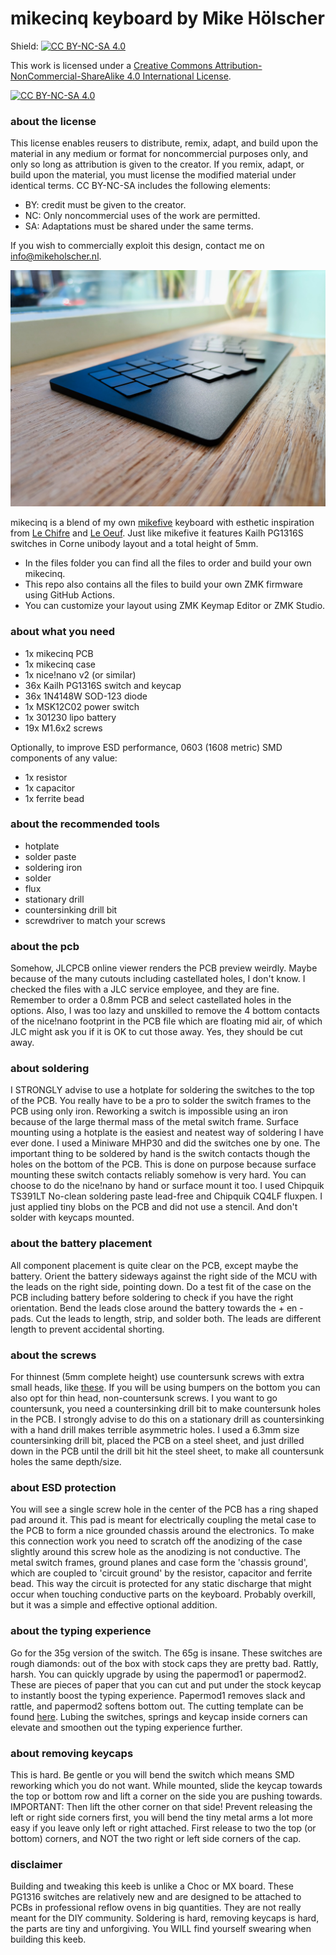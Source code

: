# mikecinq keyboard by Mike Hölscher

Shield: [![CC BY-NC-SA 4.0][cc-by-nc-sa-shield]][cc-by-nc-sa]

This work is licensed under a
[Creative Commons Attribution-NonCommercial-ShareAlike 4.0 International License][cc-by-nc-sa].

[![CC BY-NC-SA 4.0][cc-by-nc-sa-image]][cc-by-nc-sa]

[cc-by-nc-sa]: http://creativecommons.org/licenses/by-nc-sa/4.0/
[cc-by-nc-sa-image]: https://licensebuttons.net/l/by-nc-sa/4.0/88x31.png
[cc-by-nc-sa-shield]: https://img.shields.io/badge/License-CC%20BY--NC--SA%204.0-lightgrey.svg

### about the license
This license enables reusers to distribute, remix, adapt, and build upon the material in any medium or format for noncommercial purposes only, and only so long as attribution is given to the creator. If you remix, adapt, or build upon the material, you must license the modified material under identical terms. CC BY-NC-SA includes the following elements:

- BY: credit must be given to the creator.
- NC: Only noncommercial uses of the work are permitted.
- SA: Adaptations must be shared under the same terms.

If you wish to commercially exploit this design, contact me on info@mikeholscher.nl.

![](images/mikecinq1.jpg)

mikecinq is a blend of my own [mikefive](https://github.com/mikeholscher/zmk-config-mikefive) keyboard with esthetic inspiration from [Le Chifre](https://github.com/tominabox1/Le-Chiffre-Keyboard) and [Le Oeuf](https://github.com/eggsworks/le-oeuf).
Just like mikefive it features Kailh PG1316S switches in Corne unibody layout and a total height of 5mm.

- In the files folder you can find all the files to order and build your own mikecinq.
- This repo also contains all the files to build your own ZMK firmware using GitHub Actions.
- You can customize your layout using ZMK Keymap Editor or ZMK Studio.

### about what you need
- 1x mikecinq PCB
- 1x mikecinq case
- 1x nice!nano v2 (or similar)
- 36x Kailh PG1316S switch and keycap
- 36x 1N4148W SOD-123 diode
- 1x MSK12C02 power switch
- 1x 301230 lipo battery
- 19x M1.6x2 screws

Optionally, to improve ESD performance, 0603 (1608 metric) SMD components of any value:
- 1x resistor
- 1x capacitor
- 1x ferrite bead

### about the recommended tools
- hotplate
- solder paste
- soldering iron
- solder
- flux
- stationary drill
- countersinking drill bit
- screwdriver to match your screws

### about the pcb
Somehow, JLCPCB online viewer renders the PCB preview weirdly. Maybe because of the many cutouts including castellated holes, I don't know. I checked the files with a JLC service employee, and they are fine. Remember to order a 0.8mm PCB and select castellated holes in the options. Also, I was too lazy and unskilled to remove the 4 bottom contacts of the nice!nano footprint in the PCB file which are floating mid air, of which JLC might ask you if it is OK to cut those away. Yes, they should be cut away.

### about soldering
I STRONGLY advise to use a hotplate for soldering the switches to the top of the PCB. You really have to be a pro to solder the switch frames to the PCB using only iron. Reworking a switch is impossible using an iron because of the large thermal mass of the metal switch frame. Surface mounting using a hotplate is the easiest and neatest way of soldering I have ever done. I used a Miniware MHP30 and did the switches one by one. The important thing to be soldered by hand is the switch contacts though the holes on the bottom of the PCB. This is done on purpose because surface mounting these switch contacts reliably somehow is very hard. You can choose to do the nice!nano by hand or surface mount it too. I used Chipquik TS391LT No-clean soldering paste lead-free and Chipquik CQ4LF fluxpen. I just applied tiny blobs on the PCB and did not use a stencil. And don't solder with keycaps mounted.

### about the battery placement
All component placement is quite clear on the PCB, except maybe the battery. Orient the battery sideways against the right side of the MCU with the leads on the right side, pointing down. Do a test fit of the case on the PCB including battery before soldering to check if you have the right orientation. Bend the leads close around the battery towards the + en - pads. Cut the leads to length, strip, and solder both. The leads are different length to prevent accidental shorting.

### about the screws
For thinnest (5mm complete height) use countersunk screws with extra small heads, like [these](https://www.ebay.nl/itm/185164561040?var=694434686738). If you will be using bumpers on the bottom you can also opt for thin head, non-countersunk screws. I you want to go countersunk, you need a countersinking drill bit to make countersunk holes in the PCB. I strongly advise to do this on a stationary drill as countersinking with a hand drill makes terrible asymmetric holes. I used a 6.3mm size countersinking drill bit, placed the PCB on a steel sheet, and just drilled down in the PCB until the drill bit hit the steel sheet, to make all countersunk holes the same depth/size.

### about ESD protection
You will see a single screw hole in the center of the PCB has a ring shaped pad around it. This pad is meant for electrically coupling the metal case to the PCB to form a nice grounded chassis around the electronics. To make this connection work you need to scratch off the anodizing of the case slightly around this screw hole as the anodizing is not conductive. The metal switch frames, ground planes and case form the 'chassis ground', which are coupled to 'circuit ground' by the resistor, capacitor and ferrite bead. This way the circuit is protected for any static discharge that might occur when touching conductive parts on the keyboard. Probably overkill, but it was a simple and effective optional addition.  

### about the typing experience
Go for the 35g version of the switch. The 65g is insane. These switches are rough diamonds: out of the box with stock caps they are pretty bad. Rattly, harsh. You can quickly upgrade by using the papermod1 or papermod2. These are pieces of paper that you can cut and put under the stock keycap to instantly boost the typing experience. Papermod1 removes slack and rattle, and papermod2 softens bottom out. The cutting template can be found [here](https://github.com/mikeholscher/zmk-config-mikefive/tree/main/files/mods). Lubing the switches, springs and keycap inside corners can elevate and smoothen out the typing experience further.

### about removing keycaps
This is hard. Be gentle or you will bend the switch which means SMD reworking which you do not want. While mounted, slide the keycap towards the top or bottom row and lift a corner on the side you are pushing towards. IMPORTANT: Then lift the other corner on that side! Prevent releasing the left or right side corners first, you will bend the tiny metal arms a lot more easy if you leave only left or right attached. First release to two the top (or bottom) corners, and NOT the two right or left side corners of the cap.

### disclaimer
Building and tweaking this keeb is unlike a Choc or MX board. These PG1316 switches are relatively new and are designed to be attached to PCBs in professional reflow ovens in big quantities. They are not really meant for the DIY community. Soldering is hard, removing keycaps is hard, the parts are tiny and unforgiving. You WILL find yourself swearing when building this keeb.  




